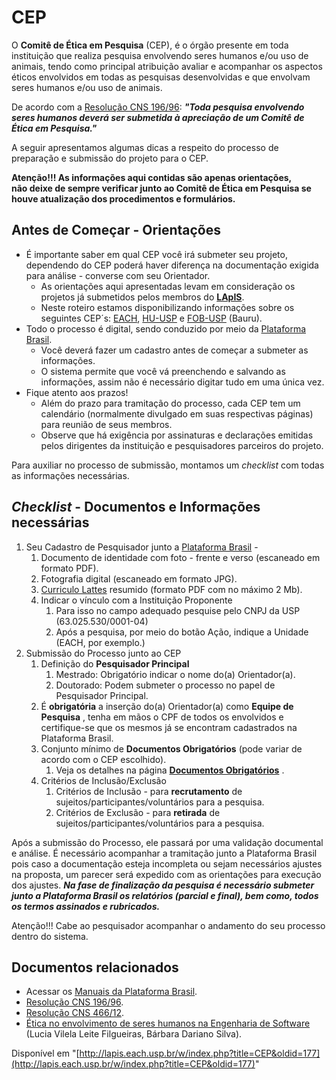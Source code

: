 # CEP

O **Comitê de Ética em Pesquisa** (CEP), é o órgão presente em toda instituição que realiza pesquisa envolvendo seres humanos e/ou uso de animais, tendo como principal atribuição avaliar e acompanhar os aspectos éticos envolvidos em todas as pesquisas desenvolvidas e que envolvam seres humanos e/ou uso de animais.

De acordo com a [Resolução CNS 196/96](http://bvsms.saude.gov.br/bvs/saudelegis/cns/1996/res0196_10_10_1996.html): _**"Toda pesquisa envolvendo seres humanos deverá ser submetida à apreciação de um Comitê de Ética em Pesquisa."**_

A seguir apresentamos algumas dicas a respeito do processo de preparação e submissão do projeto para o CEP.

**Atenção!!! As informações aqui contidas são apenas orientações,  
não deixe de sempre verificar junto ao Comitê de Ética em Pesquisa se houve atualização dos procedimentos e formulários.**

Antes de Começar - Orientações
---------------------------------------------------------------------------------------------------------------------------------------

*   É importante saber em qual CEP você irá submeter seu projeto, dependendo do CEP poderá haver diferença na documentação exigida para análise - converse com seu Orientador.
    *   As orientações aqui apresentadas levam em consideração os projetos já submetidos pelos membros do [**LApIS**](http://lapis.each.usp.br/).
    *   Neste roteiro estamos disponibilizando informações sobre os seguintes CEP´s: [EACH](http://www5.each.usp.br/apresentacao-cep/), [HU-USP](http://www.hu.usp.br/cep-home/) e [FOB-USP](http://www.fob.usp.br/pagina/399) (Bauru).
*   Todo o processo é digital, sendo conduzido por meio da [Plataforma Brasil](http://plataformabrasil.saude.gov.br/).
    *   Você deverá fazer um cadastro antes de começar a submeter as informações.
    *   O sistema permite que você vá preenchendo e salvando as informações, assim não é necessário digitar tudo em uma única vez.
*   Fique atento aos prazos!
    *   Além do prazo para tramitação do processo, cada CEP tem um calendário (normalmente divulgado em suas respectivas páginas) para reunião de seus membros.
    *   Observe que há exigência por assinaturas e declarações emitidas pelos dirigentes da instituição e pesquisadores parceiros do projeto.

Para auxiliar no processo de submissão, montamos um _checklist_ com todas as informações necessárias.

_Checklist_ \- Documentos e Informações necessárias
------------------------------------------------------------------------------------------------------------------------------------------------------------------------------

1.  Seu Cadastro de Pesquisador junto a [Plataforma Brasil](http://plataformabrasil.saude.gov.br/) -
    1.  Documento de identidade com foto - frente e verso (escaneado em formato PDF).
    2.  Fotografia digital (escaneado em formato JPG).
    3.  [Curriculo Lattes](http://lattes.cnpq.br/) resumido (formato PDF com no máximo 2 Mb).
    4.  Indicar o vínculo com a Instituição Proponente
        1.  Para isso no campo adequado pesquise pelo CNPJ da USP (63.025.530/0001-04)
        2.  Após a pesquisa, por meio do botão Ação, indique a Unidade (EACH, por exemplo.)
2.  Submissão do Processo junto ao CEP
    1.  Definição do **Pesquisador Principal**
        1.  Mestrado: Obrigatório indicar o nome do(a) Orientador(a).
        2.  Doutorado: Podem submeter o processo no papel de Pesquisador Principal.
    2.  É **obrigatória** a inserção do(a) Orientador(a) como **Equipe de Pesquisa** , tenha em mãos o CPF de todos os envolvidos e certifique-se que os mesmos já se encontram cadastrados na Plataforma Brasil.
    3.  Conjunto mínimo de **Documentos Obrigatórios** (pode variar de acordo com o CEP escolhido).
        1.  Veja os detalhes na página [**Documentos Obrigatórios**](/wiki/CEP-docs "CEP-docs") .
    4.  Critérios de Inclusão/Exclusão
        1.  Critérios de Inclusão - para **recrutamento** de sujeitos/participantes/voluntários para a pesquisa.
        2.  Critérios de Exclusão - para **retirada** de sujeitos/participantes/voluntários para a pesquisa.

  
Após a submissão do Processo, ele passará por uma validação documental e análise. É necessário acompanhar a tramitação junto a Plataforma Brasil pois caso a documentação esteja incompleta ou sejam necessários ajustes na proposta, um parecer será expedido com as orientações para execução dos ajustes. **_Na fase de finalização da pesquisa é necessário submeter junto a Plataforma Brasil os relatórios (parcial e final), bem como, todos os termos assinados e rubricados._**

  
Atenção!!! Cabe ao pesquisador acompanhar o andamento do seu processo dentro do sistema.

  

Documentos relacionados
-------------------------------------------------------------------------------------------------------------------------

*   Acessar os [Manuais da Plataforma Brasil](http://plataformabrasil.saude.gov.br/).
*   [Resolução CNS 196/96](http://bvsms.saude.gov.br/bvs/saudelegis/cns/1996/res0196_10_10_1996.html).
*   [Resolução CNS 466/12](http://conselho.saude.gov.br/resolucoes/2012/Reso466.pdf).
*   [Ética no envolvimento de seres humanos na Engenharia de Software](http://www.revistas.unisinos.br/index.php/scientia/article/view/sct.20082.01) (Lucia Vilela Leite Filgueiras, Bárbara Dariano Silva).

Disponível em "[http://lapis.each.usp.br/w/index.php?title=CEP&oldid=177](http://lapis.each.usp.br/w/index.php?title=CEP&oldid=177)"